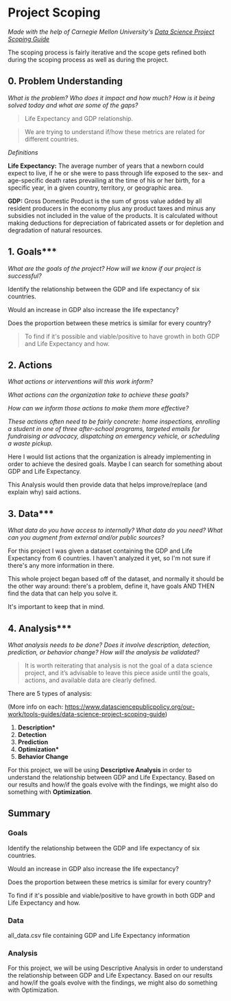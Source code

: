 # Project Scoping

*Made with the help of Carnegie Mellon University's [Data Science Project Scoping Guide](https://www.datasciencepublicpolicy.org/our-work/tools-guides/data-science-project-scoping-guide/)*

The scoping process is fairly iterative and the scope gets refined both during the scoping process as well as during the project.

## 0. Problem Understanding
*What is the problem? Who does it impact and how much? How is it being solved today and what are some of the gaps?*

>Life Expectancy and GDP relationship. 

>We are trying to understand if/how these metrics are related for different countries.

*Definitions*

**Life Expectancy:** The average number of years that a newborn could expect to live, if he or she were to pass through life exposed to the sex- and age-specific death rates prevailing at the time of his or her birth, for a specific year, in a given country, territory, or geographic area.

**GDP:** Gross Domestic Product is the sum of gross value added by all resident producers in the economy plus any product taxes and minus any subsidies not included in the value of the products. It is calculated without making deductions for depreciation of fabricated assets or for depletion and degradation of natural resources.


## 1. Goals***
*What are the goals of the project? How will we know if our project is successful?*

Identify the relationship between the GDP and life expectancy of six countries.

Would an increase in GDP also increase the life expectancy? 

Does the proportion between these metrics is similar for every country?

> To find if it's possible and viable/positive to have growth in both GDP and Life Expectancy and how.


## 2. Actions
*What actions or interventions will this work inform?*

*What actions can the organization take to achieve these goals?*

*How can we inform those actions to make them more effective?*

*These actions often need to be fairly concrete: home inspections, enrolling a student in one of three after-school programs, targeted emails for fundraising or advocacy, dispatching an emergency vehicle, or scheduling a waste pickup.*

Here I would list actions that the organization is already implementing in order to achieve the desired goals. Maybe I can search for something about GDP and Life Expectancy.

This Analysis would then provide data that helps improve/replace (and explain why) said actions.


## 3. Data***
*What data do you have access to internally? What data do you need?
What can you augment from external and/or public sources?*

For this project I was given a dataset containing the GDP and Life Expectancy from 6 countries. I haven't analyzed it yet, so I'm not sure if there's any more information in there.

This whole project began based off of the dataset, and normally it should be the other way around: there's a problem, define it, have goals AND THEN find the data that can help you solve it.

It's important to keep that in mind.

## 4. Analysis***
*What analysis needs to be done? Does it involve description, detection, prediction, or behavior change? How will the analysis be validated?*

> It is worth reiterating that analysis is not the goal of a data science project, and it’s advisable to leave this piece aside until the goals, actions, and available data are clearly defined. 

There are 5 types of analysis:

(More info on each: https://www.datasciencepublicpolicy.org/our-work/tools-guides/data-science-project-scoping-guide)

1. **Description\***
2. **Detection**
3. **Prediction**
4. **Optimization\***
5. **Behavior Change**

For this project, we will be using **Descriptive Analysis** in order to understand the relationship between GDP and Life Expectancy. Based on our results and how/if the goals evolve with the findings, we might also do something with **Optimization**.


## Summary

### Goals
Identify the relationship between the GDP and life expectancy of six countries.

Would an increase in GDP also increase the life expectancy?

Does the proportion between these metrics is similar for every country?

To find if it's possible and viable/positive to have growth in both GDP and Life Expectancy and how.

### Data
all_data.csv file containing GDP and Life Expectancy information

### Analysis
For this project, we will be using Descriptive Analysis in order to understand the relationship between GDP and Life Expectancy. Based on our results and how/if the goals evolve with the findings, we might also do something with Optimization.
